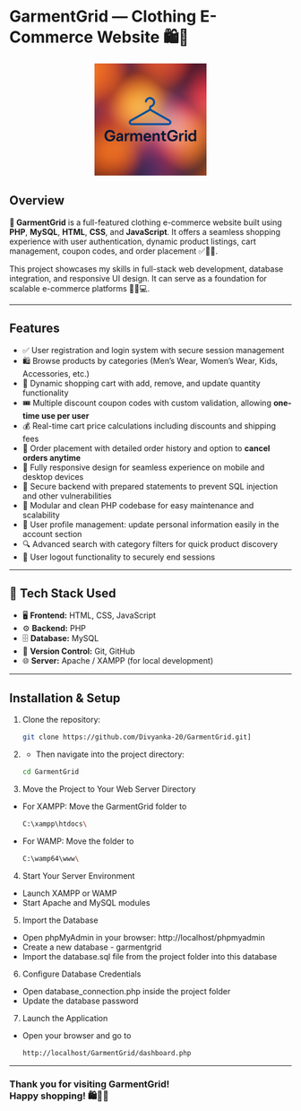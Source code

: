 # GarmentGrid — Clothing E-Commerce Website 🛍️👕

<p align="center">
  <img src="https://github.com/Divyanka-20/GarmentGrid/raw/main/assets/logo.png" alt="GarmentGrid Logo" width="200" height="200" />
</p>

## Overview

**👗 GarmentGrid** is a full-featured clothing e-commerce website built using **PHP**, **MySQL**, **HTML**, **CSS**, and **JavaScript**. It offers a seamless shopping experience with user authentication, dynamic product listings, cart management, coupon codes, and order placement ✅🛒🔐.

This project showcases my skills in full-stack web development, database integration, and responsive UI design. It can serve as a foundation for scalable e-commerce platforms 🚀📱💻.

---

## Features

  - ✅ User registration and login system with secure session management  
  - 🛍️ Browse products by categories (Men’s Wear, Women’s Wear, Kids, Accessories, etc.)  
  - 🛒 Dynamic shopping cart with add, remove, and update quantity functionality  
  - 🎟️ Multiple discount coupon codes with custom validation, allowing **one-time use per user**  
  - 💰 Real-time cart price calculations including discounts and shipping fees  
  - 📝 Order placement with detailed order history and option to **cancel orders anytime**  
  - 📱 Fully responsive design for seamless experience on mobile and desktop devices  
  - 🔐 Secure backend with prepared statements to prevent SQL injection and other vulnerabilities  
  - 🧩 Modular and clean PHP codebase for easy maintenance and scalability  
  - 👤 User profile management: update personal information easily in the account section  
  - 🔍 Advanced search with category filters for quick product discovery  
- 🚪 User logout functionality to securely end sessions
  
---

## 🚀 Tech Stack Used
  
  - 🖥️ **Frontend:** HTML, CSS, JavaScript  
  - ⚙️ **Backend:** PHP  
  - 🗄️ **Database:** MySQL  
  - 📂 **Version Control:** Git, GitHub  
  - 🌐 **Server:** Apache / XAMPP (for local development)  

---

## Installation & Setup

1. Clone the repository:
   ```bash
   git clone https://github.com/Divyanka-20/GarmentGrid.git]
2. - Then navigate into the project directory:
   ```bash
   cd GarmentGrid
3. Move the Project to Your Web Server Directory
  - For XAMPP: Move the GarmentGrid folder to
    ```bash
    C:\xampp\htdocs\
  - For WAMP: Move the folder to
    ```bash
    C:\wamp64\www\
4. Start Your Server Environment
  - Launch XAMPP or WAMP
  - Start Apache and MySQL modules
5. Import the Database
  - Open phpMyAdmin in your browser: http://localhost/phpmyadmin
  - Create a new database - garmentgrid
  - Import the database.sql file from the project folder into this database
6. Configure Database Credentials
  - Open database_connection.php inside the project folder
  - Update the database password
7. Launch the Application
  - Open your browser and go to
    ```bash
    http://localhost/GarmentGrid/dashboard.php

---

### Thank you for visiting GarmentGrid! <br> Happy shopping! 🛍️👗✨
